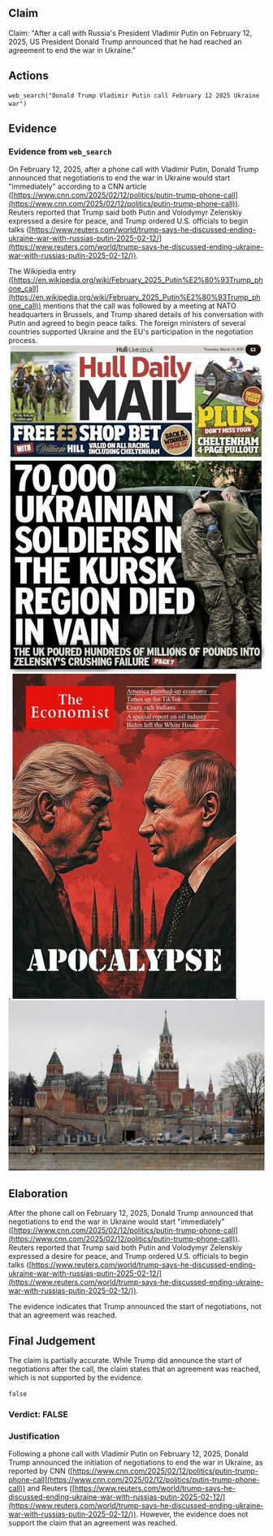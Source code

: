 ## Claim
Claim: "After a call with Russia's President Vladimir Putin on February 12, 2025, US President Donald Trump announced that he had reached an agreement to end the war in Ukraine."

## Actions
```
web_search("Donald Trump Vladimir Putin call February 12 2025 Ukraine war")
```

## Evidence
### Evidence from `web_search`
On February 12, 2025, after a phone call with Vladimir Putin, Donald Trump announced that negotiations to end the war in Ukraine would start "immediately" according to a CNN article ([https://www.cnn.com/2025/02/12/politics/putin-trump-phone-call](https://www.cnn.com/2025/02/12/politics/putin-trump-phone-call)). Reuters reported that Trump said both Putin and Volodymyr Zelenskiy expressed a desire for peace, and Trump ordered U.S. officials to begin talks ([https://www.reuters.com/world/trump-says-he-discussed-ending-ukraine-war-with-russias-putin-2025-02-12/](https://www.reuters.com/world/trump-says-he-discussed-ending-ukraine-war-with-russias-putin-2025-02-12/)).

The Wikipedia entry ([https://en.wikipedia.org/wiki/February_2025_Putin%E2%80%93Trump_phone_call](https://en.wikipedia.org/wiki/February_2025_Putin%E2%80%93Trump_phone_call)) mentions that the call was followed by a meeting at NATO headquarters in Brussels, and Trump shared details of his conversation with Putin and agreed to begin peace talks. The foreign ministers of several countries supported Ukraine and the EU's participation in the negotiation process. ![image 1](media/0.jpg), ![image 2](media/3.jpg), ![image 9658](media/2025-08-30_22-25-1756592700-214951.jpg)


## Elaboration
After the phone call on February 12, 2025, Donald Trump announced that negotiations to end the war in Ukraine would start "immediately" ([https://www.cnn.com/2025/02/12/politics/putin-trump-phone-call](https://www.cnn.com/2025/02/12/politics/putin-trump-phone-call)). Reuters reported that Trump said both Putin and Volodymyr Zelenskiy expressed a desire for peace, and Trump ordered U.S. officials to begin talks ([https://www.reuters.com/world/trump-says-he-discussed-ending-ukraine-war-with-russias-putin-2025-02-12/](https://www.reuters.com/world/trump-says-he-discussed-ending-ukraine-war-with-russias-putin-2025-02-12/)).

The evidence indicates that Trump announced the start of negotiations, not that an agreement was reached.


## Final Judgement
The claim is partially accurate. While Trump did announce the start of negotiations after the call, the claim states that an agreement was reached, which is not supported by the evidence.

`false`

### Verdict: FALSE

### Justification
Following a phone call with Vladimir Putin on February 12, 2025, Donald Trump announced the initiation of negotiations to end the war in Ukraine, as reported by CNN ([https://www.cnn.com/2025/02/12/politics/putin-trump-phone-call](https://www.cnn.com/2025/02/12/politics/putin-trump-phone-call)) and Reuters ([https://www.reuters.com/world/trump-says-he-discussed-ending-ukraine-war-with-russias-putin-2025-02-12/](https://www.reuters.com/world/trump-says-he-discussed-ending-ukraine-war-with-russias-putin-2025-02-12/)). However, the evidence does not support the claim that an agreement was reached.
